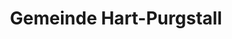 ---
title: Gemeinde Hart-Purgstall
url: /gemeinde-hart-purgstall/
latitude: 47.155
longitude: 15.578
---